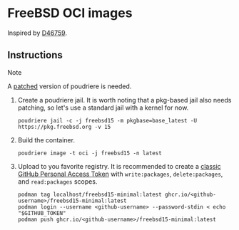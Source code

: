 # FreeBSD OCI images

Inspired by [D46759](https://reviews.freebsd.org/D46759).

## Instructions

> [!NOTE]
> A [patched] version of poudriere is needed.

1. Create a poudriere jail.  It is worth noting that a pkg-based jail
   also needs patching, so let's use a standard jail with a kernel for
   now.

       poudriere jail -c -j freebsd15 -m pkgbase=base_latest -U https://pkg.freebsd.org -v 15

2. Build the container.

       poudriere image -t oci -j freebsd15 -n latest

3. Upload to you favorite registry.  It is recommended to create a
   [classic GitHub Personal Access Token] with `write:packages`,
   `delete:packages`, and `read:packages` scopes.

       podman tag localhost/freebsd15-minimal:latest ghcr.io/<github-username>/freebsd15-minimal:latest
       podman login --username <github-username> --password-stdin < echo "$GITHUB_TOKEN"
       podman push ghcr.io/<github-username>/freebsd15-minimal:latest

[patched]: https://github.com/jlduran/poudriere/tree/oci
[classic GitHub Personal Access Token]: https://docs.github.com/en/authentication/keeping-your-account-and-data-secure/managing-your-personal-access-tokens#creating-a-personal-access-token-classic
